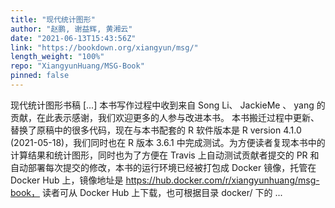 ```yaml
---
title: "现代统计图形"
author: "赵鹏, 谢益辉, 黄湘云"
date: "2021-06-13T15:43:56Z"
link: "https://bookdown.org/xiangyun/msg/"
length_weight: "100%"
repo: "XiangyunHuang/MSG-Book"
pinned: false
---
```


现代统计图形书稿 [...] 本书写作过程中收到来自 Song Li、 JackieMe 、 yang 的贡献，在此表示感谢，我们欢迎更多的人参与改进本书。 本书搬迁过程中更新、替换了原稿中的很多代码，现在与本书配套的 R 软件版本是 R version 4.1.0 (2021-05-18)，我们同时也在 R 版本 3.6.1 中完成测试。为方便读者复现本书中的计算结果和统计图形，同时也为了方便在 Travis 上自动测试贡献者提交的 PR 和自动部署每次提交的修改，本书的运行环境已经被打包成 Docker 镜像，托管在 Docker Hub 上，镜像地址是 https://hub.docker.com/r/xiangyunhuang/msg-book， 读者可从 Docker Hub 上下载，也可根据目录 docker/ 下的 ...
